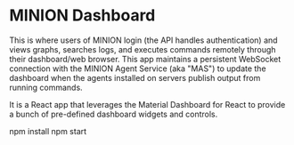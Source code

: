 # MINION Dashboard

This is where users of MINION login (the API handles authentication) and
views graphs, searches logs, and executes commands remotely through their
dashboard/web browser. This app maintains a persistent WebSocket connection
with the MINION Agent Service (aka "MAS") to update the dashboard when the agents
installed on servers publish output from running commands.

It is a React app that leverages the Material Dashboard for React to provide a bunch of pre-defined
dashboard widgets and controls.

npm install
npm start
